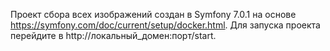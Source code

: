 Проект сбора всех изображений создан в Symfony 7.0.1 на основе https://symfony.com/doc/current/setup/docker.html. 
Для запуска проекта перейдите в http://локальный_домен:порт/start.


